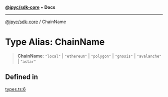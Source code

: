 [**@jpyc/sdk-core**](../README.md) • **Docs**

---

[@jpyc/sdk-core](../globals.md) / ChainName

# Type Alias: ChainName

> **ChainName**: `"local"` \| `"ethereum"` \| `"polygon"` \| `"gnosis"` \| `"avalanche"` \| `"astar"`

## Defined in

[types.ts:6](https://github.com/jcam1/sdks/blob/30a458097273f9153f1e5c47ec2aa6b486eaf784/packages/core/src/types.ts#L6)

